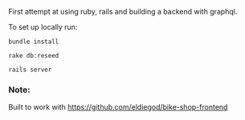 First attempt at using ruby, rails and building a backend with graphql.

To set up locally run:

`bundle install`

`rake db:reseed` 

`rails server` 


### Note:
Built to work with https://github.com/eldiegod/bike-shop-frontend
